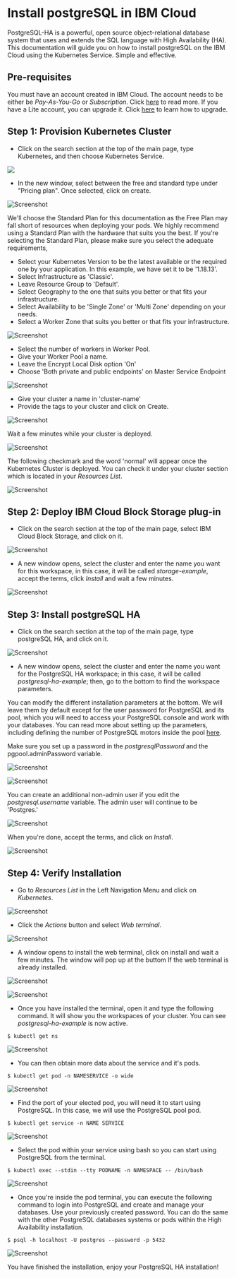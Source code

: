 # Install postgreSQL in IBM Cloud

PostgreSQL-HA is a powerful, open source object-relational database system that uses and extends the SQL language with High Availability (HA). This documentation will guide you on how to install postgreSQL on the IBM Cloud using the Kubernetes Service. Simple and effective.

## Pre-requisites

You must have an account created in IBM Cloud. The account needs to be either be *Pay-As-You-Go* or *Subscription*. Click [here](https://cloud.ibm.com/docs/account?topic=account-accounts "here") to read more.
If you have a Lite account, you can upgrade it. Click [here](https://cloud.ibm.com/docs/account?topic=account-account-getting-started#account-gs-upgrade "here") to learn how to upgrade.

## Step 1: Provision Kubernetes Cluster

* Click on the search section at the top of the main page, type Kubernetes, and then choose Kubernetes Service.

![](Kubernetes1.PNG)

* In the new window, select between the free and standard type under "Pricing plan". Once selected, click on create.

![Screenshot](KubernetesPaid1.PNG)

We'll choose the Standard Plan for this documentation as the Free Plan may fall short of resources when deploying your pods. We highly recommend using a Standard Plan with the hardware that suits you the best. If you're selecting the Standard Plan, please make sure you select the adequate requirements,

* Select your Kubernetes Version to be the latest available or the required one by your application. In this example, we have set it to be '1.18.13'.
* Select Infrastructure as 'Classic'.
* Leave Resource Group to 'Default'.
* Select Geography to the one that suits you better or that fits your infrastructure.
* Select Availability to be 'Single Zone' or 'Multi Zone' depending on your needs.
* Select a Worker Zone that suits you better or that fits your infrastructure.

![Screenshot](KubernetesPaid2.PNG)

* Select the number of workers in Worker Pool.
* Give your Worker Pool a name.
* Leave the Encrypt Local Disk option 'On'
* Choose 'Both private and public endpoints' on Master Service Endpoint

![Screenshot](KubernetesPaid4.PNG)

* Give your cluster a name in 'cluster-name'
* Provide the tags to your cluster and click on Create.

![Screenshot](KubernetesPaid5.PNG)

Wait a few minutes while your cluster is deployed.

![Screenshot](KubernetesPaid3.PNG)

The following checkmark and the word 'normal' will appear once the Kubernetes Cluster is deployed. You can check it under your cluster section which is located in your *Resources List*.

![Screenshot](KubernetesPaid6.PNG)


## Step 2:  Deploy IBM Cloud Block Storage plug-in

* Click on the search section at the top of the main page, select IBM Cloud Block Storage, and click on it.

![Screenshot](StoragePaid1.PNG)

* A new window opens, select the cluster and enter the name you want for this workspace, in this case, it will be called _storage-example_, accept the terms, click *Install* and wait a few minutes.

![Screenshot](StoragePaid2.PNG)


## Step 3: Install postgreSQL HA

* Click on the search section at the top of the main page, type postgreSQL HA, and click on it.

![Screenshot](post1.PNG)

* A new window opens, select the cluster and enter the name you want for the PostgreSQL HA workspace; in this case, it will be called _postgresql-ha-example_; then, go to the bottom to find the workspace parameters.

You can modify the different installation parameters at the bottom. We will leave them by default except for the user password for PostgreSQL and its pool, which you will need to access your PostgreSQL console and work with your databases. You can read more about setting up the parameters, including defining the number of PostgreSQL motors inside the pool [here](https://cloud.ibm.com/catalog/content/postgresql-ha "here").

Make sure you set up a password in the _postgresqlPassword_ and the pgpool.adminPassword variable. 

![Screenshot](psql4.PNG)

![Screenshot](psql5.PNG)

You can create an additional non-admin user if you edit the _postgresql.username_ variable. The admin user will continue to be 'Postgres.' 

![Screenshot](psql3.PNG)

When you're done, accept the terms, and click on *Install*.

![Screenshot](psql52.PNG)


## Step 4: Verify Installation

* Go to *Resources List* in the Left Navigation Menu and click on *Kubernetes*.

![Screenshot](test1.png)

* Click the *Actions* button and select *Web terminal*.

![Screenshot](test2.PNG)

* A window opens to install the web terminal, click on install and wait a few minutes. The window will pop up at the buttom If the web terminal is already installed.

![Screenshot](test3.PNG)

![Screenshot](test7.PNG)

* Once you have installed the terminal, open it and type the following command. It will show you the workspaces of your cluster. You can see *postgresql-ha-example* is now active.

`$ kubectl get ns`

![Screenshot](testpsqlha1.PNG)

* You can then obtain more data about the service and it's pods.

`$ kubectl get pod -n NAMESERVICE -o wide`

![Screenshot](testpsqlha2.PNG)

* Find the port of your elected pod, you will need it to start using PostgreSQL. In this case, we will use the PostgreSQL pool pod.

`$ kubectl get service -n NAME SERVICE`

![Screenshot](testpsqlha3.PNG)

* Select the pod within your service using bash so you can start using PostgreSQL from the terminal.

`$ kubectl exec --stdin --tty PODNAME -n NAMESPACE -- /bin/bash`

![Screenshot](testpsqlha4.PNG)

* Once you're inside the pod terminal, you can execute the following command to login into PostgreSQL and create and manage your databases. Use your previously created password. You can do the same with the other PostgreSQL databases systems or pods within the High Availability installation.

`$ psql -h localhost -U postgres --password -p 5432`

![Screenshot](testpsqlha5.PNG)

You have finished the installation, enjoy your PostgreSQL HA installation!
